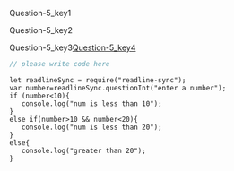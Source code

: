 Question-5_key1


Question-5_key2


Question-5_key3[Question-5_key4](https://www.merakilearn.org/course/153/exercise/3738)


```javascript
// please write code here
```

```solution
let readlineSync = require("readline-sync");
var number=readlineSync.questionInt("enter a number");
if (number<10){
   console.log("num is less than 10");
}
else if(number>10 && number<20){
   console.log("num is less than 20");
}
else{
   console.log("greater than 20");
}
```